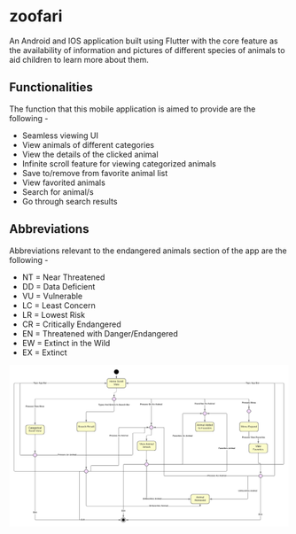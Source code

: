 # zoofari

An Android and IOS application built using Flutter with the core feature as the availability of information and pictures of different species of animals to aid children to learn more about them.

## Functionalities

The function that this mobile application is aimed to provide are the following -
- Seamless viewing UI
- View animals of different categories
- View the details of the clicked animal
- Infinite scroll feature for viewing categorized animals
- Save to/remove from favorite animal list 
- View favorited animals
- Search for animal/s
- Go through search results

## Abbreviations

Abbreviations relevant to the endangered animals section of the app are the following -
- NT = Near Threatened
- DD = Data Deficient
- VU = Vulnerable
- LC = Least Concern
- LR = Lowest Risk
- CR = Critically Endangered
- EN = Threatened with Danger/Endangered
- EW = Extinct in the Wild
- EX = Extinct

![Activity diagram](Assets/Activity_diagram.png#gh-light-mode-only)
